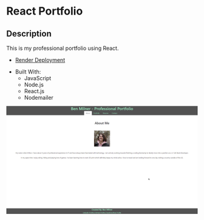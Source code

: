 # React Portfolio

## Description

This is my professional portfolio using React.

* <a href="https://bm-professional-portfolio.onrender.com" target="_blank">Render Deployment</a>

- Built With:
    * JavaScript
    * Node.js
    * React.js
    * Nodemailer

![screenshot](./client/src/assets/images/screenshot.png)
